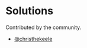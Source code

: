 # Solutions

Contributed by the community.

- [@christhekeele](https://github.com/christhekeele/challenges/compare/toy-robot)
